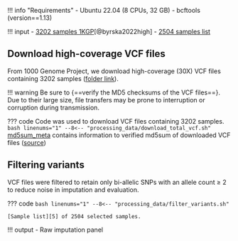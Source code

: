 !!! info "Requirements"
    - Ubuntu 22.04 (8 CPUs, 32 GB)
    - bcftools (version==1.13)

!!! input
    - [3202 samples 1KGP][2][@byrska2022high]
    - [2504 samples list][5]


## Download high-coverage VCF files

From 1000 Genome Project, we download high-coverage (30X) VCF files containing 3202 samples ([folder link][2]).

!!! warning
    Be sure to {==verify the MD5 checksums of the VCF files==}. Due to their large size, file transfers may be prone to interruption or corruption during transmission.

??? code
    Code was used to download VCF files containing 3202 samples.
    ```bash linenums="1"
    --8<-- "processing_data/download_total_vcf.sh"
    ```
    [md5sum_meta][3] contains information to verified md5sum of downloaded VCF files ([source][4])


## Filtering variants

VCF files were filtered to retain only bi-allelic SNPs with an allele count ≥ 2 to reduce noise in imputation and evaluation.

??? code
    ```bash linenums="1"
    --8<-- "processing_data/filter_variants.sh"
    ```

    [Sample list][5] of 2504 selected samples.


!!! output
    - Raw imputation panel





[1]: https://github.com/KTest-VN/lps_paper/blob/main/imputation/lowpass_imputation/bin/download_2504_AC_filter.sh
[2]: https://ftp.1000genomes.ebi.ac.uk/vol1/ftp/data_collections/1000G_2504_high_coverage/working/20201028_3202_phased
[3]: https://github.com/KTest-VN/lps_paper/blob/main/processing_data/phased-manifest_July2021.tsv
[4]: https://ftp.1000genomes.ebi.ac.uk/vol1/ftp/data_collections/1000G_2504_high_coverage/working/20201028_3202_phased/phased-manifest_July2021.tsv
[5]: https://github.com/KTest-VN/lps_paper/tree/main/support_data/2504_samples.txt